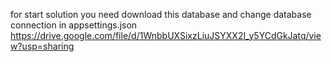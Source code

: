 
for start solution you need download this database 
and change database connection in appsettings.json
https://drive.google.com/file/d/1WnbbUXSixzLiuJSYXX2I_y5YCdGkJatq/view?usp=sharing
